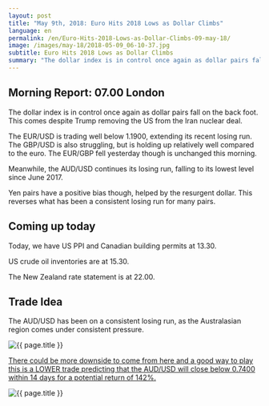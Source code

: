 ```yaml
---
layout: post
title: "May 9th, 2018: Euro Hits 2018 Lows as Dollar Climbs"
language: en
permalink: /en/Euro-Hits-2018-Lows-as-Dollar-Climbs-09-may-18/
image: /images/may-18/2018-05-09_06-10-37.jpg
subtitle: Euro Hits 2018 Lows as Dollar Climbs
summary: "The dollar index is in control once again as dollar pairs fall on the back foot. This comes despite Trump removing the US from the Iran nuclear deal. The EUR/USD is trading well below 1.1900, extending its recent losing run"
---
```

## Morning Report: 07.00 London

The dollar index is in control once again as dollar pairs fall on the back foot. This comes despite Trump removing the US from the Iran nuclear deal. 

The EUR/USD is trading well below 1.1900, extending its recent losing run. The GBP/USD is also struggling, but is holding up relatively well compared to the euro. The EUR/GBP fell yesterday though is unchanged this morning. 

Meanwhile, the AUD/USD continues its losing run, falling to its lowest level since June 2017. 

Yen pairs have a positive bias though, helped by the resurgent dollar. This reverses what has been a consistent losing run for many pairs. 

## Coming up today

Today, we have US PPI and Canadian building permits at 13.30. 

US crude oil inventories are at 15.30. 

The New Zealand rate statement is at 22.00. 

## Trade Idea

The AUD/USD has been on a consistent losing run, as the Australasian region comes under consistent pressure.

<img class="post-image" src="{{ site.url }}/images/may-18/2018-05-09_06-10-37.jpg" alt="{{ page.title }}" title="{{ page.title }}">

<a href="%LINK%%?currency=GBP&market=forex&underlying=frxAUDUSD&formname=higherlower&duration_amount=14&duration_units=d&expiry_type=duration&amount=10&amount_type=payout&barrier=0.7400" target="_blank" rel="noopener noreferrer nofollow">There could be more downside to come from here and a good way to play this is a LOWER trade predicting that the AUD/USD will close below 0.7400 within 14 days for a potential return of 142%.</a>

<img class="post-image" src="{{ site.url }}/images/may-18/2018-05-09_06-12-53.jpg" alt="{{ page.title }}" title="{{ page.title }}">
